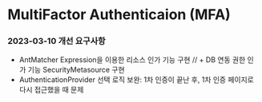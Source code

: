 # MultiFactor Authenticaion (MFA)

### 2023-03-10 개선 요구사항

+ AntMatcher Expression을 이용한 리소스 인가 기능 구현
// + DB 연동 권한 인가 기능 SecurityMetasource 구현
+ AuthenticationProvider 선택 로직 보완: 1차 인증이 끝난 후, 1차 인증 페이지로 다시 접근했을 때 문제 

